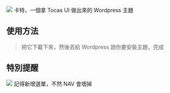 
![](https://github.com/gnehs/Carter/blob/master/screenshot.png?raw=true)
卡特，一個拿 Tocas UI 做出來的 Wordpress 主題

## 使用方法
> 把它下載下來，然後丟給 Wordpress 說你要安裝主題，完成

## 特別提醒
![](http://i.imgur.com/ISdc2V3.png)
記得新增選單，不然 NAV 會壞掉 

